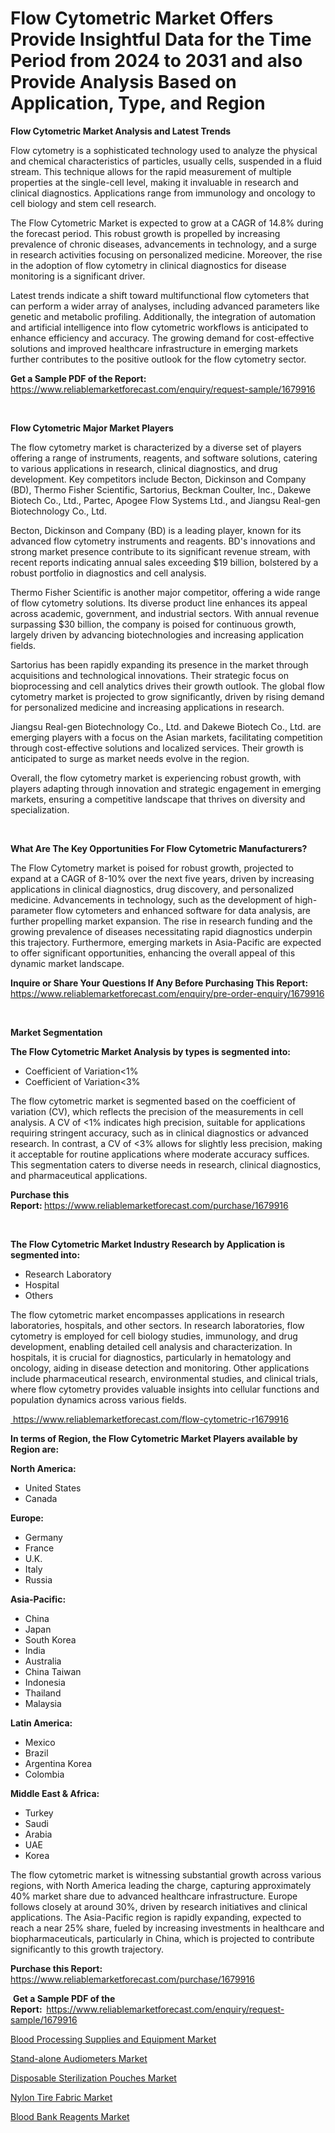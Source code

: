 <p><h1>Flow Cytometric Market Offers Provide Insightful Data for the Time Period from 2024 to 2031 and also Provide Analysis Based on Application, Type, and Region</h1></p><p><strong>Flow Cytometric Market Analysis and Latest Trends</strong></p>
<p><p>Flow cytometry is a sophisticated technology used to analyze the physical and chemical characteristics of particles, usually cells, suspended in a fluid stream. This technique allows for the rapid measurement of multiple properties at the single-cell level, making it invaluable in research and clinical diagnostics. Applications range from immunology and oncology to cell biology and stem cell research.</p><p>The Flow Cytometric Market is expected to grow at a CAGR of 14.8% during the forecast period. This robust growth is propelled by increasing prevalence of chronic diseases, advancements in technology, and a surge in research activities focusing on personalized medicine. Moreover, the rise in the adoption of flow cytometry in clinical diagnostics for disease monitoring is a significant driver. </p><p>Latest trends indicate a shift toward multifunctional flow cytometers that can perform a wider array of analyses, including advanced parameters like genetic and metabolic profiling. Additionally, the integration of automation and artificial intelligence into flow cytometric workflows is anticipated to enhance efficiency and accuracy. The growing demand for cost-effective solutions and improved healthcare infrastructure in emerging markets further contributes to the positive outlook for the flow cytometry sector.</p></p>
<p><strong>Get a Sample PDF of the Report:&nbsp;</strong> <a href="https://www.reliablemarketforecast.com/enquiry/request-sample/1679916?utm_campaign=1134&utm_medium=2&utm_source=Github&utm_content=ia&utm_term=14102024&utm_id=flow-cytometric">https://www.reliablemarketforecast.com/enquiry/request-sample/1679916</a></p>
<p>&nbsp;</p>
<p><strong>Flow Cytometric Major Market Players</strong></p>
<p><p>The flow cytometry market is characterized by a diverse set of players offering a range of instruments, reagents, and software solutions, catering to various applications in research, clinical diagnostics, and drug development. Key competitors include Becton, Dickinson and Company (BD), Thermo Fisher Scientific, Sartorius, Beckman Coulter, Inc., Dakewe Biotech Co., Ltd., Partec, Apogee Flow Systems Ltd., and Jiangsu Real-gen Biotechnology Co., Ltd.</p><p>Becton, Dickinson and Company (BD) is a leading player, known for its advanced flow cytometry instruments and reagents. BD's innovations and strong market presence contribute to its significant revenue stream, with recent reports indicating annual sales exceeding $19 billion, bolstered by a robust portfolio in diagnostics and cell analysis.</p><p>Thermo Fisher Scientific is another major competitor, offering a wide range of flow cytometry solutions. Its diverse product line enhances its appeal across academic, government, and industrial sectors. With annual revenue surpassing $30 billion, the company is poised for continuous growth, largely driven by advancing biotechnologies and increasing application fields.</p><p>Sartorius has been rapidly expanding its presence in the market through acquisitions and technological innovations. Their strategic focus on bioprocessing and cell analytics drives their growth outlook. The global flow cytometry market is projected to grow significantly, driven by rising demand for personalized medicine and increasing applications in research.</p><p>Jiangsu Real-gen Biotechnology Co., Ltd. and Dakewe Biotech Co., Ltd. are emerging players with a focus on the Asian markets, facilitating competition through cost-effective solutions and localized services. Their growth is anticipated to surge as market needs evolve in the region.</p><p>Overall, the flow cytometry market is experiencing robust growth, with players adapting through innovation and strategic engagement in emerging markets, ensuring a competitive landscape that thrives on diversity and specialization.</p></p>
<p>&nbsp;</p>
<p><strong>What Are The Key Opportunities For Flow Cytometric Manufacturers?</strong></p>
<p><p>The Flow Cytometry market is poised for robust growth, projected to expand at a CAGR of 8-10% over the next five years, driven by increasing applications in clinical diagnostics, drug discovery, and personalized medicine. Advancements in technology, such as the development of high-parameter flow cytometers and enhanced software for data analysis, are further propelling market expansion. The rise in research funding and the growing prevalence of diseases necessitating rapid diagnostics underpin this trajectory. Furthermore, emerging markets in Asia-Pacific are expected to offer significant opportunities, enhancing the overall appeal of this dynamic market landscape.</p></p>
<p><strong>Inquire or Share Your Questions If Any Before Purchasing This Report:</strong> <a href="https://www.reliablemarketforecast.com/enquiry/pre-order-enquiry/1679916?utm_campaign=1134&utm_medium=2&utm_source=Github&utm_content=ia&utm_term=14102024&utm_id=flow-cytometric">https://www.reliablemarketforecast.com/enquiry/pre-order-enquiry/1679916</a></p>
<p>&nbsp;</p>
<p><strong>Market Segmentation</strong></p>
<p><strong>The Flow Cytometric Market Analysis by types is segmented into:</strong></p>
<p><ul><li>Coefficient of Variation<1%</li><li>Coefficient of Variation<3%</li></ul></p>
<p><p>The flow cytometric market is segmented based on the coefficient of variation (CV), which reflects the precision of the measurements in cell analysis. A CV of <1% indicates high precision, suitable for applications requiring stringent accuracy, such as in clinical diagnostics or advanced research. In contrast, a CV of <3% allows for slightly less precision, making it acceptable for routine applications where moderate accuracy suffices. This segmentation caters to diverse needs in research, clinical diagnostics, and pharmaceutical applications.</p></p>
<p><strong>Purchase this Report:&nbsp;</strong><a href="https://www.reliablemarketforecast.com/purchase/1679916?utm_campaign=1134&utm_medium=2&utm_source=Github&utm_content=ia&utm_term=14102024&utm_id=flow-cytometric">https://www.reliablemarketforecast.com/purchase/1679916</a></p>
<p>&nbsp;</p>
<p><strong>The Flow Cytometric Market Industry Research by Application is segmented into:</strong></p>
<p><ul><li>Research Laboratory</li><li>Hospital</li><li>Others</li></ul></p>
<p><p>The flow cytometric market encompasses applications in research laboratories, hospitals, and other sectors. In research laboratories, flow cytometry is employed for cell biology studies, immunology, and drug development, enabling detailed cell analysis and characterization. In hospitals, it is crucial for diagnostics, particularly in hematology and oncology, aiding in disease detection and monitoring. Other applications include pharmaceutical research, environmental studies, and clinical trials, where flow cytometry provides valuable insights into cellular functions and population dynamics across various fields.</p></p>
<p><a href="https://www.reliablemarketforecast.com/flow-cytometric-r1679916?utm_campaign=1134&utm_medium=2&utm_source=Github&utm_content=ia&utm_term=14102024&utm_id=flow-cytometric">&nbsp;https://www.reliablemarketforecast.com/flow-cytometric-r1679916</a></p>
<p><strong>In terms of Region, the Flow Cytometric Market Players available by Region are:</strong></p>
<p>
    <p> <strong> North America: </strong>
        <ul>
            <li>United States</li>
            <li>Canada</li>
        </ul>
        </p> 
    <p> <strong> Europe: </strong>
        <ul>
            <li>Germany</li>
            <li>France</li>
            <li>U.K.</li>
            <li>Italy</li>
            <li>Russia</li>
        </ul>
        </p> 
    <p> <strong> Asia-Pacific: </strong>
        <ul>
            <li>China</li>
            <li>Japan</li>
            <li>South Korea</li>
            <li>India</li>
            <li>Australia</li>
            <li>China Taiwan</li>
            <li>Indonesia</li>
            <li>Thailand</li>
            <li>Malaysia</li>
        </ul>
        </p> 
    <p> <strong> Latin America: </strong>
        <ul>
            <li>Mexico</li>
            <li>Brazil</li>
            <li>Argentina Korea</li>
            <li>Colombia</li>
        </ul>
        </p> 
    <p> <strong> Middle East & Africa: </strong>
        <ul>
            <li>Turkey</li>
            <li>Saudi</li>
            <li>Arabia</li>
            <li>UAE</li>
            <li>Korea</li>
        </ul>
    </p>
    </p>
<p><p>The flow cytometric market is witnessing substantial growth across various regions, with North America leading the charge, capturing approximately 40% market share due to advanced healthcare infrastructure. Europe follows closely at around 30%, driven by research initiatives and clinical applications. The Asia-Pacific region is rapidly expanding, expected to reach a near 25% share, fueled by increasing investments in healthcare and biopharmaceuticals, particularly in China, which is projected to contribute significantly to this growth trajectory.</p></p>
<p><strong>Purchase this Report: </strong><a href="https://www.reliablemarketforecast.com/purchase/1679916?utm_campaign=1134&utm_medium=2&utm_source=Github&utm_content=ia&utm_term=14102024&utm_id=flow-cytometric">https://www.reliablemarketforecast.com/purchase/1679916</a></p>
<p>&nbsp;<strong>Get a Sample PDF of the Report:&nbsp;&nbsp;</strong><a href="https://www.reliablemarketforecast.com/enquiry/request-sample/1679916?utm_campaign=1134&utm_medium=2&utm_source=Github&utm_content=ia&utm_term=14102024&utm_id=flow-cytometric">https://www.reliablemarketforecast.com/enquiry/request-sample/1679916</a></p>
<p><strong></strong></p>
<p><p><a href="https://github.com/alea79alre/Market-Research-Report-List-1/blob/main/blood-processing-supplies-and-equipment-market.md?utm_campaign=1134&utm_medium=2&utm_source=Github&utm_content=ia&utm_term=14102024&utm_id=flow-cytometric">Blood Processing Supplies and Equipment Market</a></p><p><a href="https://www.linkedin.com/pulse/stand-alone-audiometers-market-research-report-exploring-size-tq0sf?utm_campaign=1134&utm_medium=2&utm_source=Github&utm_content=ia&utm_term=14102024&utm_id=flow-cytometric">Stand-alone Audiometers Market</a></p><p><a href="https://www.linkedin.com/pulse/insights-disposable-sterilization-pouches-industry-market-xnmof?utm_campaign=1134&utm_medium=2&utm_source=Github&utm_content=ia&utm_term=14102024&utm_id=flow-cytometric">Disposable Sterilization Pouches Market</a></p><p><a href="https://www.linkedin.com/pulse/nylon-tire-fabric-market-research-report-exploring-size-razcf?utm_campaign=1134&utm_medium=2&utm_source=Github&utm_content=ia&utm_term=14102024&utm_id=flow-cytometric">Nylon Tire Fabric Market</a></p><p><a href="https://github.com/wanvigsqmunsenr/Market-Research-Report-List-1/blob/main/blood-bank-reagents-market.md?utm_campaign=1134&utm_medium=2&utm_source=Github&utm_content=ia&utm_term=14102024&utm_id=flow-cytometric">Blood Bank Reagents Market</a></p></p>